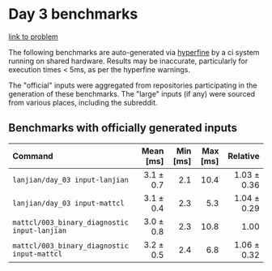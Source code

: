 # Day 3 benchmarks

[link to problem](http://adventofcode.com/2021/day/3)

The following benchmarks are auto-generated via [hyperfine](https://github.com/sharkdp/hyperfine) by a ci system running on shared hardware. Results may be inaccurate, particularly for execution times < 5ms, as per the hyperfine warnings.

The "official" inputs were aggregated from repositories participating in the generation of these benchmarks. The "large" inputs (if any) were sourced from various places, including the subreddit.

## Benchmarks with officially generated inputs
| Command | Mean [ms] | Min [ms] | Max [ms] | Relative |
|:---|---:|---:|---:|---:|
| `lanjian/day_03 input-lanjian` | 3.1 ± 0.7 | 2.1 | 10.4 | 1.03 ± 0.36 |
| `lanjian/day_03 input-mattcl` | 3.1 ± 0.4 | 2.3 | 5.3 | 1.04 ± 0.29 |
| `mattcl/003_binary_diagnostic input-lanjian` | 3.0 ± 0.8 | 2.3 | 10.8 | 1.00 |
| `mattcl/003_binary_diagnostic input-mattcl` | 3.2 ± 0.5 | 2.4 | 6.8 | 1.06 ± 0.32 |
